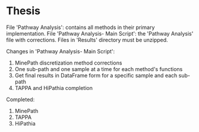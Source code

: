 # Thesis
File 'Pathway Analysis': contains all methods in their primary implementation.
File 'Pathway Analysis- Main Script': the 'Pathway Analysis' file with corrections.
Files in 'Results' directory must be unzipped.

Changes in 'Pathway Analysis- Main Script':
1. MinePath discretization method corrections
2. One sub-path and one sample at a time for each method's functions
3. Get final results in DataFrame form for a specific sample and each sub-path
4. TAPPA and HiPathia completion

Completed:
1. MinePath
2. TAPPA
3. HiPathia

